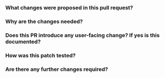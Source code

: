 ### What changes were proposed in this pull request?

### Why are the changes needed?

### Does this PR introduce any user-facing change? If yes is this documented?

### How was this patch tested?

### Are there any further changes required?


